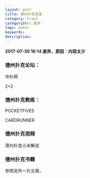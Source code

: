```yaml
---
layout: post
title: 德州扑克资源
category: trash
categoryStr: 废弃
tags: poker
keywords: 
description: 
---
```


**2017-07-30 16:14 废弃，原因：内容太少**
### 德州扑克论坛：

中扑网

2+2

### 德州扑克教练：

POCKETFIVES

CARDRUNNER


### 德州扑克视频

德州扑克小米解说


### 德州扑克书籍

参照另外一片文章。

### 





